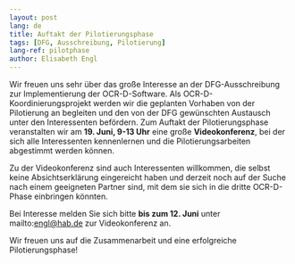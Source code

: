 ```yaml
---
layout: post
lang: de
title: Auftakt der Pilotierungsphase
tags: [DFG, Ausschreibung, Pilotierung]
lang-ref: pilotphase
author: Elisabeth Engl
---
```


Wir freuen uns sehr über das große Interesse an der DFG-Ausschreibung zur Implementierung der OCR-D-Software. Als OCR-D-Koordinierungsprojekt
werden wir die geplanten Vorhaben von der Pilotierung an begleiten und den von der DFG gewünschten Austausch unter den Interessenten befördern.
Zum Auftakt der Pilotierungsphase veranstalten wir am **19. Juni, 9-13 Uhr** eine große **Videokonferenz**, bei der sich alle Interessenten
kennenlernen und die Pilotierungsarbeiten abgestimmt werden können.

Zu der Videokonferenz sind auch Interessenten willkommen, die selbst keine Absichtserklärung eingereicht haben und derzeit noch auf der Suche
nach einem geeigneten Partner sind, mit dem sie sich in die dritte OCR-D-Phase einbringen könnten. 

Bei Interesse melden Sie sich bitte **bis zum 12. Juni** unter mailto:engl@hab.de zur Videokonferenz an.

Wir freuen uns auf die Zusammenarbeit und eine erfolgreiche Pilotierungsphase!